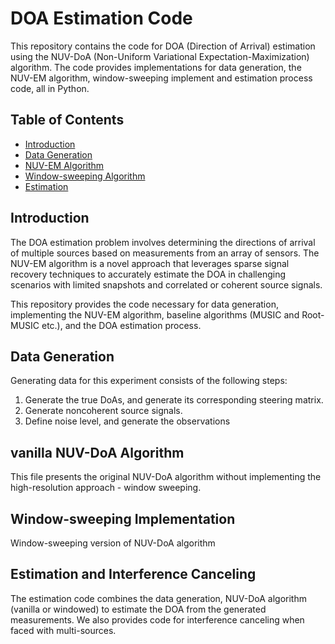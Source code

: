 # DOA Estimation Code

This repository contains the code for DOA (Direction of Arrival) estimation using the NUV-DoA (Non-Uniform Variational Expectation-Maximization) algorithm. The code provides implementations for data generation, the NUV-EM algorithm, window-sweeping implement and estimation process code, all in Python.

## Table of Contents

- [Introduction](#introduction)
- [Data Generation](#data-generation)
- [NUV-EM Algorithm](#vanilla-nuv-doa-algorithm)
- [Window-sweeping Algorithm](#window-sweeping)
- [Estimation](#estimation)

## Introduction

The DOA estimation problem involves determining the directions of arrival of multiple sources based on measurements from an array of sensors. The NUV-EM algorithm is a novel approach that leverages sparse signal recovery techniques to accurately estimate the DOA in challenging scenarios with limited snapshots and correlated or coherent source signals.

This repository provides the code necessary for data generation, implementing the NUV-EM algorithm, baseline algorithms (MUSIC and Root-MUSIC etc.), and the DOA estimation process.

## Data Generation

Generating data for this experiment consists of the following steps:
1. Generate the true DoAs, and generate its corresponding steering matrix.
2. Generate noncoherent source signals.
3. Define noise level, and generate the observations

## vanilla NUV-DoA Algorithm

This file presents the original NUV-DoA algorithm without implementing the high-resolution approach - window sweeping.

## Window-sweeping Implementation

Window-sweeping version of NUV-DoA algorithm

## Estimation and Interference Canceling

The estimation code combines the data generation, NUV-DoA algorithm (vanilla or windowed) to estimate the DOA from the generated measurements. We also provides code for interference canceling when faced with multi-sources.


